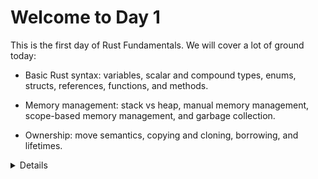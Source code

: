 # Welcome to Day 1

This is the first day of Rust Fundamentals. We will cover a lot of ground
today:

- Basic Rust syntax: variables, scalar and compound types, enums, structs,
  references, functions, and methods.

- Memory management: stack vs heap, manual memory management, scope-based memory
  management, and garbage collection.

- Ownership: move semantics, copying and cloning, borrowing, and lifetimes.

<details>

Please remind the students that:

- They should ask questions when they get them, don't save them to the end.
- The class is meant to be interactive and discussions are very much encouraged!
  - As an instructor, you should try to keep the discussions relevant, i.e.,
    keep the discussions related to how Rust does things vs some other language.
    It can be hard to find the right balance, but err on the side of allowing
    discussions since they engage people much more than one-way communication.
- The questions will likely mean that we talk about things ahead of the slides.
  - This is perfectly okay! Repetition is an important part of learning. Remember
    that the slides are just a support and you are free to skip them as you
    like.

The idea for the first day is to show _just enough_ of Rust to be able to speak
about the famous borrow checker. The way Rust handles memory is a major feature
and we should show students this right away.

If you're teaching this in a classroom, this is a good place to go over the
schedule. We suggest splitting the day into two parts (following the slides):

- Morning: 9:00 to 12:00,
- Afternoon: 13:00 to 16:00.

You can of course adjust this as necessary. Please make sure to include breaks,
we recommend a break every hour!

</details>
